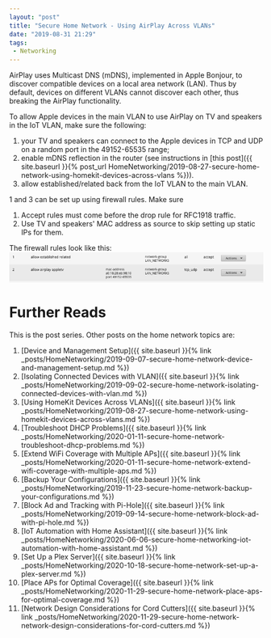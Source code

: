 ```yaml
---
layout: "post"
title: "Secure Home Network - Using AirPlay Across VLANs"
date: "2019-08-31 21:29"
tags:
 - Networking
---
```


AirPlay uses Multicast DNS (mDNS), implemented in Apple Bonjour, to discover compatible devices on a local area network (LAN). Thus by default, devices on different VLANs cannot discover each other, thus breaking the AirPlay functionality.

To allow Apple devices in the main VLAN to use AirPlay on TV and speakers in the IoT VLAN, make sure the following:
1. your TV and speakers can connect to the Apple devices in TCP and UDP on a random port in the 49152-65535 range;
2. enable mDNS reflection in the router (see instructions in [this post]({{ site.baseurl }}{% post_url HomeNetworking/2019-08-27-secure-home-network-using-homekit-devices-across-vlans %})).
3. allow established/related back from the IoT VLAN to the main VLAN.

1 and 3 can be set up using firewall rules. Make sure
1. Accept rules must come before the drop rule for RFC1918 traffic.
2. Use TV and speakers' MAC address as source to skip setting up static IPs for them.

The firewall rules look like this:
![Firewall rule for AirPlay](/assets/posts/HomeNetworking/airplay.png)

# Further Reads
This is the post series. Other posts on the home network topics are:
1. [Device and Management Setup]({{ site.baseurl }}{% link _posts/HomeNetworking/2019-09-07-secure-home-network-device-and-management-setup.md %})
1. [Isolating Connected Devices with VLAN]({{ site.baseurl }}{% link _posts/HomeNetworking/2019-09-02-secure-home-network-isolating-connected-devices-with-vlan.md %})
1. [Using HomeKit Devices Across VLANs]({{ site.baseurl }}{% link _posts/HomeNetworking/2019-08-27-secure-home-network-using-homekit-devices-across-vlans.md %})
1. [Troubleshoot DHCP Problems]({{ site.baseurl }}{% link _posts/HomeNetworking/2020-01-11-secure-home-network-troubleshoot-dhcp-problems.md %})
1. [Extend WiFi Coverage with Multiple APs]({{ site.baseurl }}{% link _posts/HomeNetworking/2020-01-11-secure-home-network-extend-wifi-coverage-with-multiple-aps.md %})
1. [Backup Your Configurations]({{ site.baseurl }}{% link _posts/HomeNetworking/2019-11-23-secure-home-network-backup-your-configurations.md %})
1. [Block Ad and Tracking with Pi-Hole]({{ site.baseurl }}{% link _posts/HomeNetworking/2019-09-14-secure-home-network-block-ad-with-pi-hole.md %})
1. [IoT Automation with Home Assistant]({{ site.baseurl }}{% link _posts/HomeNetworking/2020-06-06-secure-home-networking-iot-automation-with-home-assistant.md %})
1. [Set Up a Plex Server]({{ site.baseurl }}{% link _posts/HomeNetworking/2020-10-18-secure-home-network-set-up-a-plex-server.md %})
1. [Place APs for Optimal Coverage]({{ site.baseurl }}{% link _posts/HomeNetworking/2020-11-29-secure-home-network-place-aps-for-optimal-coverage.md %})
1. [Network Design Considerations for Cord Cutters]({{ site.baseurl }}{% link _posts/HomeNetworking/2020-11-29-secure-home-network-network-design-considerations-for-cord-cutters.md %})
